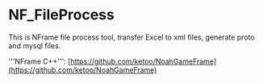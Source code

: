 # NF_FileProcess
This is NFrame file process tool, transfer Excel to xml files, generate proto and mysql files.

'''NFrame C++''': [https://github.com/ketoo/NoahGameFrame](https://github.com/ketoo/NoahGameFrame)
